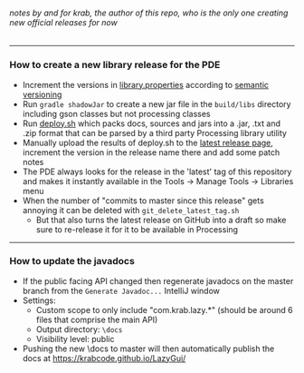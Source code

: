 ###### notes by and for krab, the author of this repo, who is the only one creating new official releases for now

---
### How to create a new library release for the PDE

- Increment the versions in [library.properties](library.properties) according to [semantic versioning](https://semver.org/)
- Run `gradle shadowJar` to create a new jar file in the `build/libs` directory including gson classes but not processing classes
- Run [deploy.sh](deploy.sh) which packs docs, sources and jars into a .jar, .txt and .zip format that can be parsed by a third party Processing library utility
- Manually upload the results of deploy.sh to the [latest release page](https://github.com/KrabCode/LazyGui/releases/tag/latest), increment the version in the release name there and add some patch notes
- The PDE always looks for the release in the 'latest' tag of this repository and makes it instantly available in the Tools -> Manage Tools -> Libraries menu
- When the number of "commits to master since this release" gets annoying it can be deleted with `git_delete_latest_tag.sh`
    - But that also turns the latest release on GitHub into a draft so make sure to re-release it for it to be available in Processing

---
### How to update the javadocs
- If the public facing API changed then regenerate javadocs on the master branch from the `Generate Javadoc...` IntelliJ window
- Settings:
    - Custom scope to only include "com.krab.lazy.*" (should be around 6 files that comprise the main API)
    - Output directory: `\docs`
    - Visibility level: public
- Pushing the new \docs to master will then automatically publish the docs at https://krabcode.github.io/LazyGui/